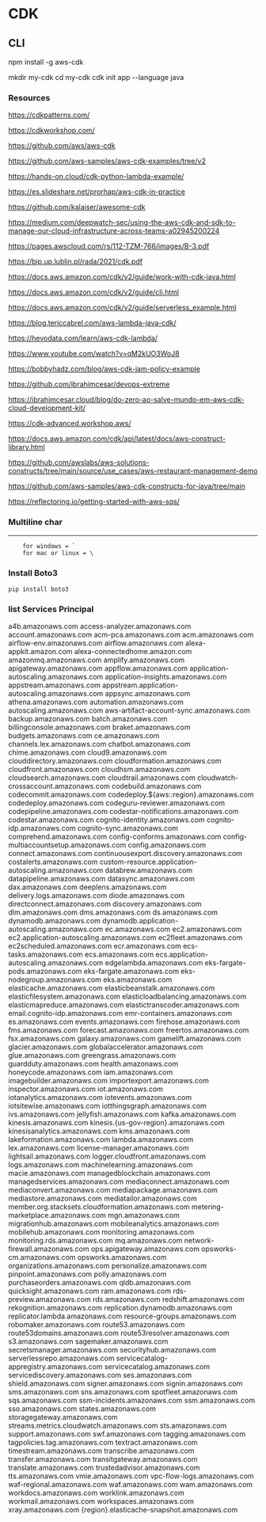 # **CDK**

## CLI


npm install -g aws-cdk

mkdir my-cdk
cd my-cdk
cdk init app --language java


### Resources

https://cdkpatterns.com/

https://cdkworkshop.com/

https://github.com/aws/aws-cdk

https://github.com/aws-samples/aws-cdk-examples/tree/v2

https://hands-on.cloud/cdk-python-lambda-example/

https://es.slideshare.net/prorhap/aws-cdk-in-practice

https://github.com/kalaiser/awesome-cdk

https://medium.com/deepwatch-sec/using-the-aws-cdk-and-sdk-to-manage-our-cloud-infrastructure-across-teams-a02945200224

https://pages.awscloud.com/rs/112-TZM-766/images/B-3.pdf

https://bip.up.lublin.pl/rada/2021/cdk.pdf

https://docs.aws.amazon.com/cdk/v2/guide/work-with-cdk-java.html

https://docs.aws.amazon.com/cdk/v2/guide/cli.html

https://docs.aws.amazon.com/cdk/v2/guide/serverless_example.html

https://blog.tericcabrel.com/aws-lambda-java-cdk/

https://hevodata.com/learn/aws-cdk-lambda/

https://www.youtube.com/watch?v=qM2kUO3WoJ8

https://bobbyhadz.com/blog/aws-cdk-iam-policy-example

https://github.com/ibrahimcesar/devops-extreme

https://ibrahimcesar.cloud/blog/do-zero-ao-salve-mundo-em-aws-cdk-cloud-development-kit/

https://cdk-advanced.workshop.aws/

https://docs.aws.amazon.com/cdk/api/latest/docs/aws-construct-library.html

https://github.com/awslabs/aws-solutions-constructs/tree/main/source/use_cases/aws-restaurant-management-demo

https://github.com/aws-samples/aws-cdk-constructs-for-java/tree/main

https://reflectoring.io/getting-started-with-aws-sqs/


###  Multiline char 
---
```
	for windows = `
	for mac or linux = \
```

### **Install Boto3**

```
pip install boto3

```


### list Services Principal
a4b.amazonaws.com
access-analyzer.amazonaws.com
account.amazonaws.com
acm-pca.amazonaws.com
acm.amazonaws.com
airflow-env.amazonaws.com
airflow.amazonaws.com
alexa-appkit.amazon.com
alexa-connectedhome.amazon.com
amazonmq.amazonaws.com
amplify.amazonaws.com
apigateway.amazonaws.com
appflow.amazonaws.com
application-autoscaling.amazonaws.com
application-insights.amazonaws.com
appstream.amazonaws.com
appstream.application-autoscaling.amazonaws.com
appsync.amazonaws.com
athena.amazonaws.com
automation.amazonaws.com
autoscaling.amazonaws.com
aws-artifact-account-sync.amazonaws.com
backup.amazonaws.com
batch.amazonaws.com
billingconsole.amazonaws.com
braket.amazonaws.com
budgets.amazonaws.com
ce.amazonaws.com
channels.lex.amazonaws.com
chatbot.amazonaws.com
chime.amazonaws.com
cloud9.amazonaws.com
clouddirectory.amazonaws.com
cloudformation.amazonaws.com
cloudfront.amazonaws.com
cloudhsm.amazonaws.com
cloudsearch.amazonaws.com
cloudtrail.amazonaws.com
cloudwatch-crossaccount.amazonaws.com
codebuild.amazonaws.com
codecommit.amazonaws.com
codedeploy.${aws::region}.amazonaws.com
codedeploy.amazonaws.com
codeguru-reviewer.amazonaws.com
codepipeline.amazonaws.com
codestar-notifications.amazonaws.com
codestar.amazonaws.com
cognito-identity.amazonaws.com
cognito-idp.amazonaws.com
cognito-sync.amazonaws.com
comprehend.amazonaws.com
config-conforms.amazonaws.com
config-multiaccountsetup.amazonaws.com
config.amazonaws.com
connect.amazonaws.com
continuousexport.discovery.amazonaws.com
costalerts.amazonaws.com
custom-resource.application-autoscaling.amazonaws.com
databrew.amazonaws.com
datapipeline.amazonaws.com
datasync.amazonaws.com
dax.amazonaws.com
deeplens.amazonaws.com
delivery.logs.amazonaws.com
diode.amazonaws.com
directconnect.amazonaws.com
discovery.amazonaws.com
dlm.amazonaws.com
dms.amazonaws.com
ds.amazonaws.com
dynamodb.amazonaws.com
dynamodb.application-autoscaling.amazonaws.com
ec.amazonaws.com
ec2.amazonaws.com
ec2.application-autoscaling.amazonaws.com
ec2fleet.amazonaws.com
ec2scheduled.amazonaws.com
ecr.amazonaws.com
ecs-tasks.amazonaws.com
ecs.amazonaws.com
ecs.application-autoscaling.amazonaws.com
edgelambda.amazonaws.com
eks-fargate-pods.amazonaws.com
eks-fargate.amazonaws.com
eks-nodegroup.amazonaws.com
eks.amazonaws.com
elasticache.amazonaws.com
elasticbeanstalk.amazonaws.com
elasticfilesystem.amazonaws.com
elasticloadbalancing.amazonaws.com
elasticmapreduce.amazonaws.com
elastictranscoder.amazonaws.com
email.cognito-idp.amazonaws.com
emr-containers.amazonaws.com
es.amazonaws.com
events.amazonaws.com
firehose.amazonaws.com
fms.amazonaws.com
forecast.amazonaws.com
freertos.amazonaws.com
fsx.amazonaws.com
galaxy.amazonaws.com
gamelift.amazonaws.com
glacier.amazonaws.com
globalaccelerator.amazonaws.com
glue.amazonaws.com
greengrass.amazonaws.com
guardduty.amazonaws.com
health.amazonaws.com
honeycode.amazonaws.com
iam.amazonaws.com
imagebuilder.amazonaws.com
importexport.amazonaws.com
inspector.amazonaws.com
iot.amazonaws.com
iotanalytics.amazonaws.com
iotevents.amazonaws.com
iotsitewise.amazonaws.com
iotthingsgraph.amazonaws.com
ivs.amazonaws.com
jellyfish.amazonaws.com
kafka.amazonaws.com
kinesis.amazonaws.com
kinesis.{us-gov-region}.amazonaws.com
kinesisanalytics.amazonaws.com
kms.amazonaws.com
lakeformation.amazonaws.com
lambda.amazonaws.com
lex.amazonaws.com
license-manager.amazonaws.com
lightsail.amazonaws.com
logger.cloudfront.amazonaws.com
logs.amazonaws.com
machinelearning.amazonaws.com
macie.amazonaws.com
managedblockchain.amazonaws.com
managedservices.amazonaws.com
mediaconnect.amazonaws.com
mediaconvert.amazonaws.com
mediapackage.amazonaws.com
mediastore.amazonaws.com
mediatailor.amazonaws.com
member.org.stacksets.cloudformation.amazonaws.com
metering-marketplace.amazonaws.com
mgn.amazonaws.com
migrationhub.amazonaws.com
mobileanalytics.amazonaws.com
mobilehub.amazonaws.com
monitoring.amazonaws.com
monitoring.rds.amazonaws.com
mq.amazonaws.com
network-firewall.amazonaws.com
ops.apigateway.amazonaws.com
opsworks-cm.amazonaws.com
opsworks.amazonaws.com
organizations.amazonaws.com
personalize.amazonaws.com
pinpoint.amazonaws.com
polly.amazonaws.com
purchaseorders.amazonaws.com
qldb.amazonaws.com
quicksight.amazonaws.com
ram.amazonaws.com
rds-preview.amazonaws.com
rds.amazonaws.com
redshift.amazonaws.com
rekognition.amazonaws.com
replication.dynamodb.amazonaws.com
replicator.lambda.amazonaws.com
resource-groups.amazonaws.com
robomaker.amazonaws.com
route53.amazonaws.com
route53domains.amazonaws.com
route53resolver.amazonaws.com
s3.amazonaws.com
sagemaker.amazonaws.com
secretsmanager.amazonaws.com
securityhub.amazonaws.com
serverlessrepo.amazonaws.com
servicecatalog-appregistry.amazonaws.com
servicecatalog.amazonaws.com
servicediscovery.amazonaws.com
ses.amazonaws.com
shield.amazonaws.com
signer.amazonaws.com
signin.amazonaws.com
sms.amazonaws.com
sns.amazonaws.com
spotfleet.amazonaws.com
sqs.amazonaws.com
ssm-incidents.amazonaws.com
ssm.amazonaws.com
sso.amazonaws.com
states.amazonaws.com
storagegateway.amazonaws.com
streams.metrics.cloudwatch.amazonaws.com
sts.amazonaws.com
support.amazonaws.com
swf.amazonaws.com
tagging.amazonaws.com
tagpolicies.tag.amazonaws.com
textract.amazonaws.com
timestream.amazonaws.com
transcribe.amazonaws.com
transfer.amazonaws.com
transitgateway.amazonaws.com
translate.amazonaws.com
trustedadvisor.amazonaws.com
tts.amazonaws.com
vmie.amazonaws.com
vpc-flow-logs.amazonaws.com
waf-regional.amazonaws.com
waf.amazonaws.com
wam.amazonaws.com
workdocs.amazonaws.com
worklink.amazonaws.com
workmail.amazonaws.com
workspaces.amazonaws.com
xray.amazonaws.com
{region}.elasticache-snapshot.amazonaws.com
